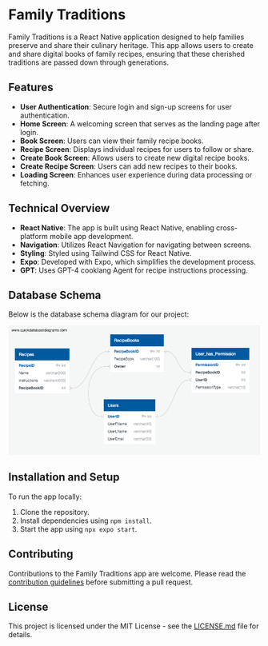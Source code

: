 # Family Traditions

Family Traditions is a React Native application designed to help families preserve and share their culinary heritage. This app allows users to create and share digital books of family recipes, ensuring that these cherished traditions are passed down through generations.

## Features

- **User Authentication**: Secure login and sign-up screens for user authentication.
- **Home Screen**: A welcoming screen that serves as the landing page after login.
- **Book Screen**: Users can view their family recipe books.
- **Recipe Screen**: Displays individual recipes for users to follow or share.
- **Create Book Screen**: Allows users to create new digital recipe books.
- **Create Recipe Screen**: Users can add new recipes to their books.
- **Loading Screen**: Enhances user experience during data processing or fetching.

## Technical Overview

- **React Native**: The app is built using React Native, enabling cross-platform mobile app development.
- **Navigation**: Utilizes React Navigation for navigating between screens.
- **Styling**: Styled using Tailwind CSS for React Native.
- **Expo**: Developed with Expo, which simplifies the development process.
- **GPT**: Uses GPT-4 cooklang Agent for recipe instructions processing.

## Database Schema

Below is the database schema diagram for our project:

![Database Schema](images/FamilyTraditionsDD_02.png)


## Installation and Setup

To run the app locally:

1. Clone the repository.
2. Install dependencies using `npm install`.
3. Start the app using `npx expo start`.

## Contributing

Contributions to the Family Traditions app are welcome. Please read the [contribution guidelines](CONTRIBUTING.md) before submitting a pull request.

## License

This project is licensed under the MIT License - see the [LICENSE.md](LICENSE.md) file for details.
